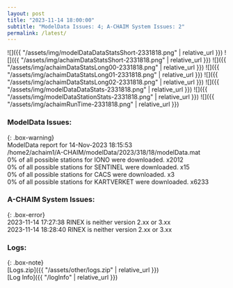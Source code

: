 ```yaml
---
layout: post
title: "2023-11-14 18:00:00"
subtitle: "ModelData Issues: 4; A-CHAIM System Issues: 2"
permalink: /latest/
---
```


![]({{ "/assets/img/modelDataDataStatsShort-2331818.png" | relative_url }})
![]({{ "/assets/img/achaimDataStatsShort-2331818.png" | relative_url }})
![]({{ "/assets/img/achaimDataStatsLong00-2331818.png" | relative_url }})
![]({{ "/assets/img/achaimDataStatsLong01-2331818.png" | relative_url }})
![]({{ "/assets/img/achaimDataStatsLong02-2331818.png" | relative_url }})
![]({{ "/assets/img/modelDataDataStats-2331818.png" | relative_url }})
![]({{ "/assets/img/modelDataStationStats-2331818.png" | relative_url }})
![]({{ "/assets/img/achaimRunTime-2331818.png" | relative_url }})


### ModelData Issues:  
  
{: .box-warning}  
 ModelData report for 14-Nov-2023 18:15:53   
 /home2/achaim1/A-CHAIM/modelData/2023/318/18/modelData.mat   
 0% of all possible stations for IONO were downloaded. x2012   
 0% of all possible stations for SENTINEL were downloaded. x15   
 0% of all possible stations for CACS were downloaded. x3   
 0% of all possible stations for KARTVERKET were downloaded. x6233   
  
### A-CHAIM System Issues:  
  
{: .box-error}  
2023-11-14 17:27:38 RINEX is neither version 2.xx or 3.xx  
2023-11-14 18:28:40 RINEX is neither version 2.xx or 3.xx  

### Logs:  
  
{: .box-note}  
[Logs.zip]({{ "/assets/other/logs.zip" | relative_url }})  
[Log Info]({{ "/logInfo" | relative_url }})  

